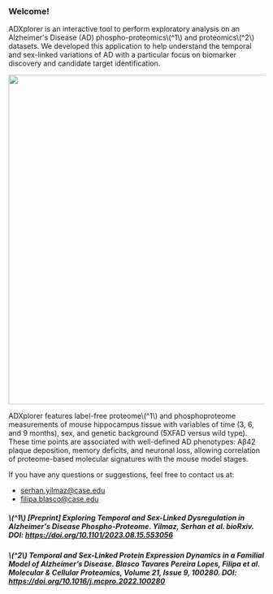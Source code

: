 ### <b>Welcome!</b>
ADXplorer is an interactive tool to perform exploratory analysis on an Alzheimer's Disease (AD) phospho-proteomics\\(^1\\) and proteomics\\(^2\\) datasets. We developed this application to help understand the temporal and sex-linked variations of AD with a particular focus on biomarker discovery and candidate target identification.

<div style = "text-align: center; margin-bottom:4px;"> <!-- Centers the image -->
	<img src="study_design.png" width = 650 style = "max-width:100%;">
</div>

ADXplorer features label-free proteome\\(^1\\) and phosphoproteome measurements of mouse hippocampus tissue with variables of time (3, 6, and 9 months), sex, and genetic background (5XFAD versus wild type). These time points are associated with well-defined AD phenotypes: Aβ42 plaque deposition, memory deficits, and neuronal loss, allowing correlation of proteome-based molecular signatures with the mouse model stages.

If you have any questions or suggestions, feel free to contact us at:
- serhan.yilmaz@case.edu
- filipa.blasco@case.edu

##### \\(^1\\) [Preprint] *Exploring Temporal and Sex-Linked Dysregulation in Alzheimer's Disease Phospho-Proteome*. Yilmaz, Serhan et al. bioRxiv. DOI: https://doi.org/10.1101/2023.08.15.553056

##### \\(^2\\) *Temporal and Sex-Linked Protein Expression Dynamics in a Familial Model of Alzheimer’s Disease*. Blasco Tavares Pereira Lopes, Filipa et al. Molecular & Cellular Proteomics, Volume 21, Issue 9, 100280. DOI: https://doi.org/10.1016/j.mcpro.2022.100280
